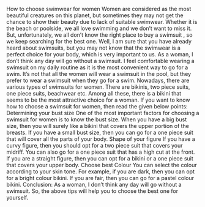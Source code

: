 How to choose swimwear for women
Women are considered as the most beautiful creatures on this planet, but sometimes they may not get the chance to show their beauty due to lack of suitable swimwear.
Whether it is the beach or poolside, we all love swimming and we don’t want to miss it. But, unfortunately, we all don’t know the right place to buy a swimsuit , so we keep searching for the best one.
Well, I am sure that you have already heard about swimsuits, but you may not know that the swimwear is a perfect choice for your body, which is very important to us.
As a woman, I don’t think any day will go without a swimsuit. I feel comfortable wearing a swimsuit on my daily routine as it is the most convenient way to go for a swim. It’s not that all the women will wear a swimsuit in the pool, but they prefer to wear a swimsuit when they go for a swim.
Nowadays, there are various types of swimsuits for women. There are bikinis, two piece suits, one piece suits, beachwear etc. Among all these, there is a bikini that seems to be the most attractive choice for a woman. If you want to know how to choose a swimsuit for women, then read the given below points:
Determining your bust size
One of the most important factors for choosing a swimsuit for women is to know the bust size. When you have a big bust size, then you will surely like a bikini that covers the upper portion of the breasts. If you have a small bust size, then you can go for a one piece suit that will cover all the parts of your body.
Shape of your figure
If you have a curvy figure, then you should opt for a two piece suit that covers your midriff. You can also go for a one piece suit that has a high cut at the front. If you are a straight figure, then you can opt for a bikini or a one piece suit that covers your upper body.
Choose best Colour
You can select the colour according to your skin tone. For example, if you are dark, then you can opt for a bright colour bikini. If you are fair, then you can go for a pastel colour bikini.
Conclusion:
As a woman, I don’t think any day will go without a swimsuit. So, the above tips will help you to choose the best one for yourself.
